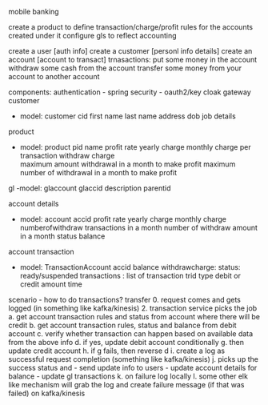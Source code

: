 mobile banking

create a product to define transaction/charge/profit rules for the accounts created under it
configure gls to reflect accounting

create a user [auth info]
create a customer [personl info details]
create an account [account to transact]
trnasactions:
put some money in the account
withdraw some cash from the account
transfer some money from your account to another account

components:
authentication -  spring security - oauth2/key cloak
gateway
customer
 - model: customer
   cid
   first name
   last name
   address
   dob
   job details

product
 - model: product
   pid
   name
   profit rate
   yearly charge
   monthly charge
   per transaction withdraw charge   
   maximum amount withdrawal in a month to make profit
   maximum number of withdrawal in a month to make profit
   
   
gl
 -model: glaccount
  glaccid
  description
  parentid

account details
 - model: account
   accid
   profit rate
   yearly charge
   monthly charge
   numberofwithdraw transactions in a month
   number of withdraw amount in a month
   status
   balance

account transaction
 - model:
   TransactionAccount
     accid
     balance
     withdrawcharge:
     status: ready/suspended
     transactions : list of transaction
        trid
        type debit or credit
        amount
        time
        


scenario - how to do transactions?
transfer
0. request comes and gets logged (in something like kafka/kinesis)
2. transaction service picks the job
a. get account transaction rules and status from account where there will be credit
b. get account transaction rules, status and balance from debit account 
c. verify whether transaction can happen based on available data from the above info
d. if yes, update debit account conditionally
g. then update credit account
h. if g fails, then reverse d
i. create a log as successful request completion (something like kafka/kinesis)
j. picks up the success status and 
     - send update info to users
     - update account details for balance
     - update gl transactions
k. on failure log locally
l. some other elk like mechanism will grab the log and create failure message (if that was failed) on kafka/kinesis
